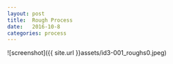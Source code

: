 ```yaml
---
layout: post
title:  Rough Process
date:   2016-10-8
categories: process
---
```


![screenshot]({{ site.url }}assets/id3-001_roughs0.jpeg)